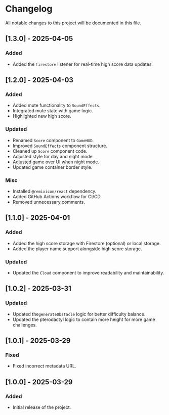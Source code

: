 # Changelog

All notable changes to this project will be documented in this file.

## [1.3.0] - 2025-04-05

### Added

- Added the `firestore` listener for real-time high score data updates.

## [1.2.0] - 2025-04-03

### Added

- Added mute functionality to `SoundEffects`.
- Integrated mute state with game logic.
- Highlighted new high score.

### Updated

- Renamed `Score` component to `GameHUD`.
- Improved `SoundEffects` component structure.
- Cleaned up `Score` component code.
- Adjusted style for day and night mode.
- Adjusted game over UI when night mode.
- Updated game container border style.

### Misc

- Installed `@remixicon/react` dependency.
- Added GitHub Actions workflow for CI/CD.
- Removed unnecessary comments.

## [1.1.0] - 2025-04-01

### Added

- Added the high score storage with Firestore (optional) or local storage.
- Added the player name support alongside high score storage.

### Updated

- Updated the `Cloud` component to improve readability and maintainability.

## [1.0.2] - 2025-03-31

### Updated

- Updated the`generateObstacle` logic for better difficulty balance.
- Updated the pterodactyl logic to contain more height for more game challenges.

## [1.0.1] - 2025-03-29

### Fixed

- Fixed incorrect metadata URL.

## [1.0.0] - 2025-03-29

### Added

- Initial release of the project.
